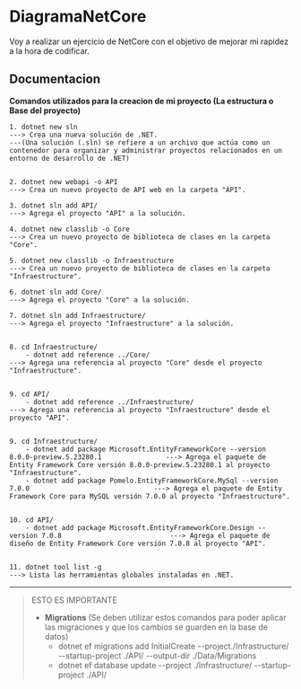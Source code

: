 # DiagramaNetCore
Voy a realizar un ejercicio de NetCore con el objetivo de mejorar mi rapidez a la hora de codificar.




## Documentacion
**Comandos utilizados para la creacion de mi proyecto (La estructura o Base del proyecto)**

```Terminal
1. dotnet new sln                                                                                       ---> Crea una nueva solución de .NET.
---(Una solución (.sln) se refiere a un archivo que actúa como un contenedor para organizar y administrar proyectos relacionados en un entorno de desarrollo de .NET)


2. dotnet new webapi -o API                                                                             ---> Crea un nuevo proyecto de API web en la carpeta "API".

3. dotnet sln add API/                                                                                  ---> Agrega el proyecto "API" a la solución.

4. dotnet new classlib -o Core                                                                          ---> Crea un nuevo proyecto de biblioteca de clases en la carpeta "Core".

5. dotnet new classlib -o Infraestructure                                                               ---> Crea un nuevo proyecto de biblioteca de clases en la carpeta "Infraestructure".

6. dotnet sln add Core/                                                                                 ---> Agrega el proyecto "Core" a la solución.

7. dotnet sln add Infraestructure/                                                                      ---> Agrega el proyecto "Infraestructure" a la solución.


8. cd Infraestructure/
    - dotnet add reference ../Core/                                                                     ---> Agrega una referencia al proyecto "Core" desde el proyecto "Infraestructure".


9. cd API/
    - dotnet add reference ../Infraestructure/                                                          ---> Agrega una referencia al proyecto "Infraestructure" desde el proyecto "API".


9. cd Infraestructure/
    - dotnet add package Microsoft.EntityFrameworkCore --version 8.0.0-preview.5.23280.1                ---> Agrega el paquete de Entity Framework Core versión 8.0.0-preview.5.23280.1 al proyecto "Infraestructure".
    - dotnet add package Pomelo.EntityFrameworkCore.MySql --version 7.0.0                               ---> Agrega el paquete de Entity Framework Core para MySQL versión 7.0.0 al proyecto "Infraestructure".


10. cd API/
    - dotnet add package Microsoft.EntityFrameworkCore.Design --version 7.0.8                           ---> Agrega el paquete de diseño de Entity Framework Core versión 7.0.8 al proyecto "API".


11. dotnet tool list -g                                                                                 ---> Lista las herramientas globales instaladas en .NET.

```

---
>ESTO ES IMPORTANTE
> - **Migrations** (Se deben utilizar estos comandos para poder aplicar las migraciones y que los cambios se guarden en la base de datos)
>   - dotnet ef migrations add InitialCreate --project./Infrastructure/ --startup-project ./API/ --output-dir ./Data/Migrations
>   - dotnet ef database update --project ./Infrastructure/ --startup-project ./API/